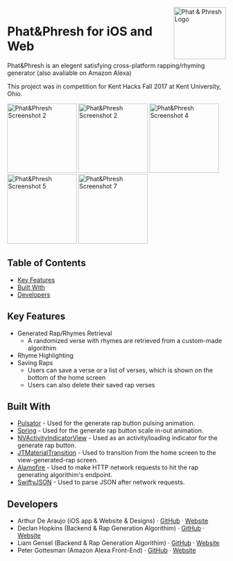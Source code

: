 <img src="http://arthurdearaujo.com/PhatPhresh-Art/PhatAndPhresh-20px" alt="Phat & Phresh Logo" title="Phat & Phresh Logo" align="right" height="120" />

# Phat&Phresh for iOS and Web 
Phat&Phresh is an elegent satisfying cross-platform rapping/rhyming generator (also avaliable on Amazon Alexa)

This project was in competition for Kent Hacks Fall 2017 at Kent University, Ohio.

<img src="http://arthurdearaujo.com/PhatPhresh-Art/1-phatphresh-screenshot.png" alt="Phat&Phresh Screenshot 2" width="160" /> <img src="http://arthurdearaujo.com/PhatPhresh-Art/2-phatphresh-screenshot.png" alt="Phat&Phresh Screenshot 2" width="160" /> <img src="http://arthurdearaujo.com/PhatPhresh-Art/4-phatphresh-screenshot.png" alt="Phat&Phresh Screenshot 4" width="160" /> <img src="http://arthurdearaujo.com/PhatPhresh-Art/5-phatphresh-screenshot.png" alt="Phat&Phresh Screenshot 5" width="160" /> <img src="http://arthurdearaujo.com/PhatPhresh-Art/7-phatphresh-screenshot.png" alt="Phat&Phresh Screenshot 7" width="160" />

## Table of Contents

* [Key Features](#key-features)
* [Built With](#built-with)
* [Developers](#developers)

## <a name="key-features"></a>Key Features

* Generated Rap/Rhymes Retrieval
  - A randomized verse with rhymes are retrieved from a custom-made algorithim 
* Rhyme Highlighting
* Saving Raps
  - Users can save a verse or a list of verses, which is shown on the bottom of the home screen
  - Users can also delete their saved rap verses

## <a name="built-with"></a>Built With

* [Pulsator](https://github.com/shu223/Pulsator) - Used for the generate rap button pulsing animation.
* [Spring](https://github.com/MengTo/Spring) - Used for the generate rap button scale in-out animation.
* [NVActivityIndicatorView](https://github.com/ninjaprox/NVActivityIndicatorView) - Used as an activity/loading indicator for the generate rap button.
* [JTMaterialTransition](https://github.com/jonathantribouharet/JTMaterialTransition) - Used to transition from the home screen to the view-generated-rap screen.
* [Alamofire](https://github.com/Alamofire/Alamofire) - Used to make HTTP network requests to hit the rap generating algorithim's endpoint.
* [SwiftyJSON](https://github.com/SwiftyJSON/SwiftyJSON) - Used to parse JSON after network requests.

## <a name="developers">Developers

* Arthur De Araujo (iOS app & Website & Designs) · [GitHub](https://github.com/wafflez180) · [Website](http://www.arthurdearaujo.com/)
* Declan Hopkins (Backend & Rap Generation Algorithim) · [GitHub](https://github.com/Dooskington) · [Website](http://www.declanhopkins.com/)
* Liam Gensel (Backend & Rap Generation Algorithim) · [GitHub](https://github.com/liamgens) · [Website](http://www.liamgensel.com/)
* Peter Gottesman (Amazon Alexa Front-End) · [GitHub](https://github.com/petergottesman) · [Website](http://www.petergottesman.com/)
